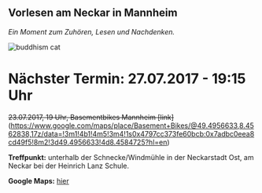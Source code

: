 ## Vorlesen am Neckar in Mannheim
*Ein Moment zum Zuhören, Lesen und Nachdenken.*

![buddhism cat](http://farm3.static.flickr.com/2421/3621108718_d918eba552.jpg)

# Nächster Termin: 27.07.2017 - 19:15 Uhr
~~23.07.2017, 19 Uhr, Basementbikes Mannheim [link]~~(https://www.google.com/maps/place/Basement+Bikes/@49.4956633,8.4562838,17z/data=!3m1!4b1!4m5!3m4!1s0x4797cc373fe60bcb:0x7adbc0eea8cd49f5!8m2!3d49.4956633!4d8.4584725?hl=en) 

**Treffpunkt:**
  unterhalb der Schnecke/Windmühle in der Neckarstadt Ost, 
  am Neckar bei der Heinrich Lanz Schule.

**Google Maps:** [hier](https://www.google.com/maps/place/49%C2%B029'34.9%22N+8%C2%B028'44.4%22E/@49.4930279,8.4784538,155m/data=!3m2!1e3!4b1!4m5!3m4!1s0x0:0x0!8m2!3d49.493027!4d8.479001?hl=en)



